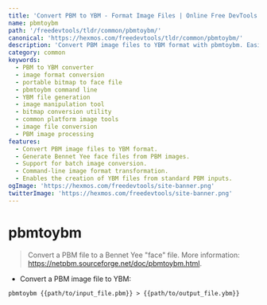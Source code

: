 ```yaml
---
title: 'Convert PBM to YBM - Format Image Files | Online Free DevTools by Hexmos'
name: pbmtoybm
path: '/freedevtools/tldr/common/pbmtoybm/'
canonical: 'https://hexmos.com/freedevtools/tldr/common/pbmtoybm/'
description: 'Convert PBM image files to YBM format with pbmtoybm. Easily transform portable bitmap images into Bennet Yee face files. Free online tool, no registration required.'
category: common
keywords:
  - PBM to YBM converter
  - image format conversion
  - portable bitmap to face file
  - pbmtoybm command line
  - YBM file generation
  - image manipulation tool
  - bitmap conversion utility
  - common platform image tools
  - image file conversion
  - PBM image processing
features:
  - Convert PBM image files to YBM format.
  - Generate Bennet Yee face files from PBM images.
  - Support for batch image conversion.
  - Command-line image format transformation.
  - Enables the creation of YBM files from standard PBM inputs.
ogImage: 'https://hexmos.com/freedevtools/site-banner.png'
twitterImage: 'https://hexmos.com/freedevtools/site-banner.png'
---
```


# pbmtoybm

> Convert a PBM file to a Bennet Yee "face" file.
> More information: <https://netpbm.sourceforge.net/doc/pbmtoybm.html>.

- Convert a PBM image file to YBM:

`pbmtoybm {{path/to/input_file.pbm}} > {{path/to/output_file.ybm}}`
